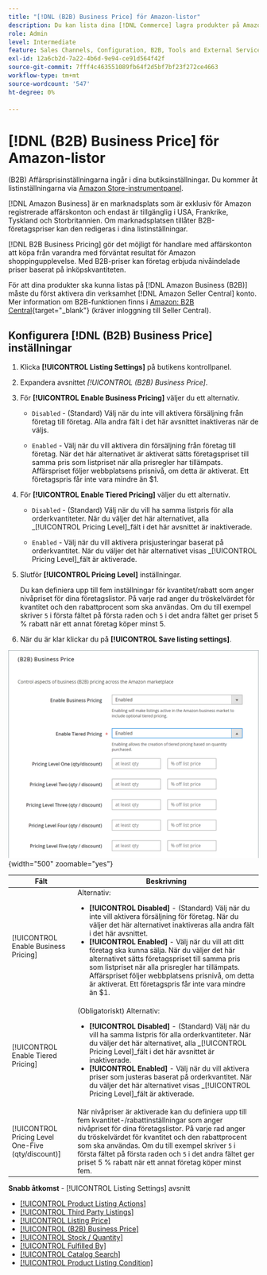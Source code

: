 ```yaml
---
title: "[!DNL (B2B) Business Price] för Amazon-listor"
description: Du kan lista dina [!DNL Commerce] lagra produkter på Amazon Business-sajten (B2B) genom att göra affärer i din Amazon [!DNL Seller Central] konto.
role: Admin
level: Intermediate
feature: Sales Channels, Configuration, B2B, Tools and External Services, Merchandising, Integration
exl-id: 12a6cb2d-7a22-4b6d-9e94-ce91d564f42f
source-git-commit: 7fff4c463551089fb64f2d5bf7bf23f272ce4663
workflow-type: tm+mt
source-wordcount: '547'
ht-degree: 0%

---
```


# [!DNL (B2B) Business Price] för Amazon-listor

(B2B) Affärsprisinställningarna ingår i dina butiksinställningar. Du kommer åt listinställningarna via [Amazon Store-instrumentpanel](./amazon-store-dashboard.md).

[!DNL Amazon Business] är en marknadsplats som är exklusiv för Amazon registrerade affärskonton och endast är tillgänglig i USA, Frankrike, Tyskland och Storbritannien. Om marknadsplatsen tillåter B2B-företagspriser kan den redigeras i dina listinställningar.

[!DNL B2B Business Pricing] gör det möjligt för handlare med affärskonton att köpa från varandra med förväntat resultat för Amazon shoppingupplevelse. Med B2B-priser kan företag erbjuda nivåindelade priser baserat på inköpskvantiteten.

För att dina produkter ska kunna listas på [!DNL Amazon Business (B2B)] måste du först aktivera din verksamhet [!DNL Amazon Seller Central] konto. Mer information om B2B-funktionen finns i [Amazon: B2B Central](https://sellercentral.amazon.com/gp/help/G202161480/){target="_blank"} (kräver inloggning till Seller Central).

## Konfigurera [!DNL (B2B) Business Price] inställningar

1. Klicka **[!UICONTROL Listing Settings]** på butikens kontrollpanel.

1. Expandera avsnittet _[!UICONTROL (B2B) Business Price]_.

1. För **[!UICONTROL Enable Business Pricing]** väljer du ett alternativ.

   - `Disabled` - (Standard) Välj när du inte vill aktivera försäljning från företag till företag. Alla andra fält i det här avsnittet inaktiveras när de väljs.

   - `Enabled` - Välj när du vill aktivera din försäljning från företag till företag. När det här alternativet är aktiverat sätts företagspriset till samma pris som listpriset när alla prisregler har tillämpats. Affärspriset följer webbplatsens prisnivå, om detta är aktiverat. Ett företagspris får inte vara mindre än $1.

1. För **[!UICONTROL Enable Tiered Pricing]** väljer du ett alternativ.

   - `Disabled` - (Standard) Välj när du vill ha samma listpris för alla orderkvantiteter. När du väljer det här alternativet, alla _[!UICONTROL Pricing Level]_fält i det här avsnittet är inaktiverade.

   - `Enabled` - Välj när du vill aktivera prisjusteringar baserat på orderkvantitet. När du väljer det här alternativet visas _[!UICONTROL Pricing Level]_fält är aktiverade.

1. Slutför **[!UICONTROL Pricing Level]** inställningar.

   Du kan definiera upp till fem inställningar för kvantitet/rabatt som anger nivåpriset för dina företagslistor. På varje rad anger du tröskelvärdet för kvantitet och den rabattprocent som ska användas. Om du till exempel skriver `5` i första fältet på första raden och `5` i det andra fältet ger priset 5 % rabatt när ett annat företag köper minst 5.

1. När du är klar klickar du på **[!UICONTROL Save listing settings]**.

![Amazon företagspris (B2B)](assets/amazon-business-pricing.png){width="500" zoomable="yes"}

| Fält | Beskrivning |
|----------------------------------------------------|------------------------------------------------------------------------------------------------------------------------------------------------------------------------------------------------------------------------------------------------------------------------------------------------------------------------------------------------------------------------------------------------------------------------------------------------------------------------------------------------------------------------|
| [!UICONTROL Enable Business Pricing] | Alternativ: <ul><li>**[!UICONTROL Disabled]** - (Standard) Välj när du inte vill aktivera försäljning för företag. När du väljer det här alternativet inaktiveras alla andra fält i det här avsnittet.</li><li>**[!UICONTROL Enabled]** - Välj när du vill att ditt företag ska kunna sälja. När du väljer det här alternativet sätts företagspriset till samma pris som listpriset när alla prisregler har tillämpats. Affärspriset följer webbplatsens prisnivå, om detta är aktiverat. Ett företagspris får inte vara mindre än $1.</li></ul> |
| [!UICONTROL Enable Tiered Pricing] | (Obligatoriskt) Alternativ: <ul><li>**[!UICONTROL Disabled]** - (Standard) Välj när du vill ha samma listpris för alla orderkvantiteter. När du väljer det här alternativet, alla _[!UICONTROL Pricing Level]_fält i det här avsnittet är inaktiverade.</li><li>**[!UICONTROL Enabled]** - Välj när du vill aktivera priser som justeras baserat på orderkvantitet. När du väljer det här alternativet visas _[!UICONTROL Pricing Level]_fält är aktiverade.</li></ul> |
| [!UICONTROL Pricing Level One-Five (qty/discount)] | När nivåpriser är aktiverade kan du definiera upp till fem kvantitet-/rabattinställningar som anger nivåpriset för dina företagslistor. På varje rad anger du tröskelvärdet för kvantitet och den rabattprocent som ska användas. Om du till exempel skriver `5` i första fältet på första raden och `5` i det andra fältet ger priset 5 % rabatt när ett annat företag köper minst fem. |

**Snabb åtkomst** - [!UICONTROL Listing Settings] avsnitt

- [[!UICONTROL Product Listing Actions]](./product-listing-actions.md)
- [[!UICONTROL Third Party Listings]](./third-party-listing-settings.md)
- [[!UICONTROL Listing Price]](./listing-price.md)
- [[!UICONTROL (B2B) Business Price]](./business-pricing.md)
- [[!UICONTROL Stock / Quantity]](./stock-quantity.md)
- [[!UICONTROL Fulfilled By]](./fulfilled-by.md)
- [[!UICONTROL Catalog Search]](./catalog-search.md)
- [[!UICONTROL Product Listing Condition]](./product-listing-condition.md)
